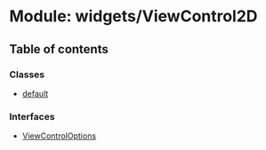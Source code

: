 # Module: widgets/ViewControl2D

## Table of contents

### Classes

- [default](../wiki/widgets.ViewControl2D.default)

### Interfaces

- [ViewControlOptions](../wiki/widgets.ViewControl2D.ViewControlOptions)
